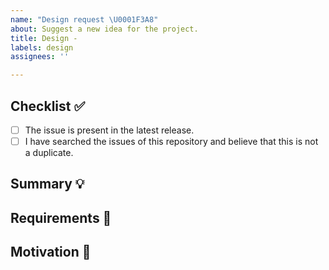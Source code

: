 ```yaml
---
name: "Design request \U0001F3A8"
about: Suggest a new idea for the project.
title: Design -
labels: design
assignees: ''

---
```


<!-- Provide a general summary of the feature in the Title above -->

## Checklist ✅

<!--
  Thank you very much for contributing to the project by creating an issue!
  To avoid duplicate issues we ask you to check off the following list.
-->

<!-- Checked checkbox should look like this: [x] -->

- [ ] The issue is present in the latest release.
- [ ] I have searched the issues of this repository and believe that this is not a duplicate.

## Summary 💡

<!-- Describe how it should work. -->

## Requirements 🌈

<!-- Provide a description of the requirements the feature should accomplish. -->

## Motivation 🔦

<!-- What are you trying to accomplish? How has the lack of this feature affected you? -->
